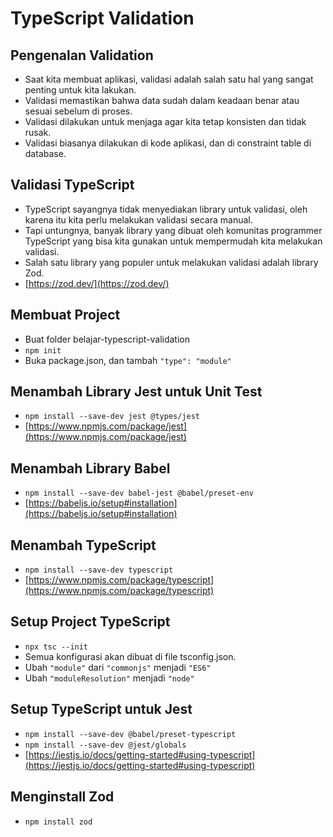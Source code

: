 # TypeScript Validation

## Pengenalan Validation
* Saat kita membuat aplikasi, validasi adalah salah satu hal yang sangat penting untuk kita lakukan.
* Validasi memastikan bahwa data sudah dalam keadaan benar atau sesuai sebelum di proses.
* Validasi dilakukan untuk menjaga agar kita tetap konsisten dan tidak rusak.
* Validasi biasanya dilakukan di kode aplikasi, dan di constraint table di database.

## Validasi TypeScript
* TypeScript sayangnya tidak menyediakan library untuk validasi, oleh karena itu kita perlu melakukan validasi secara manual.
* Tapi untungnya, banyak library yang dibuat oleh komunitas programmer TypeScript yang bisa kita gunakan untuk mempermudah kita melakukan validasi.
* Salah satu library yang populer untuk melakukan validasi adalah library Zod.
* [https://zod.dev/](https://zod.dev/)

## Membuat Project
* Buat folder belajar-typescript-validation
* ``` npm init ```
* Buka package.json, dan tambah ``` "type": "module" ```

## Menambah Library Jest untuk Unit Test
* ``` npm install --save-dev jest @types/jest ```
* [https://www.npmjs.com/package/jest](https://www.npmjs.com/package/jest)

## Menambah Library Babel
* ``` npm install --save-dev babel-jest @babel/preset-env ```
* [https://babeljs.io/setup#installation](https://babeljs.io/setup#installation)

## Menambah TypeScript
* ``` npm install --save-dev typescript ```
* [https://www.npmjs.com/package/typescript](https://www.npmjs.com/package/typescript)

## Setup Project TypeScript
* ``` npx tsc --init ```
* Semua konfigurasi akan dibuat di file tsconfig.json.
* Ubah ``` "module" ``` dari ``` "commonjs" ``` menjadi ``` "ES6" ```
* Ubah ``` "moduleResolution" ``` menjadi ``` "node" ```

## Setup TypeScript untuk Jest
* ``` npm install --save-dev @babel/preset-typescript ```
* ``` npm install --save-dev @jest/globals ```
* [https://jestjs.io/docs/getting-started#using-typescript](https://jestjs.io/docs/getting-started#using-typescript)

## Menginstall Zod
* ``` npm install zod ```
